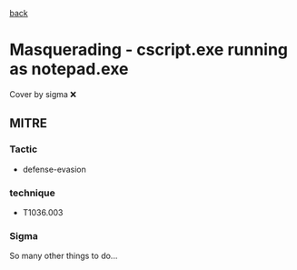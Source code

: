 [back](../index.md)
# Masquerading - cscript.exe running as notepad.exe
Cover by sigma :x: 

## MITRE
### Tactic
  - defense-evasion

### technique
  - T1036.003

### Sigma

 So many other things to do...